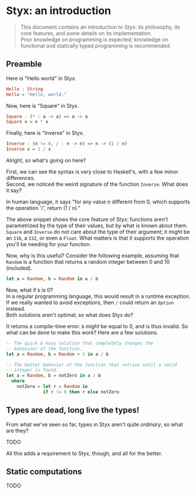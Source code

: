 Styx: an introduction
=====================

> This document contains an introduction to Styx: its philosophy,
> its core features, and some details on its implementation.  
> Prior knowledge on programming is expected; knowledge on functional
> and statically typed programming is recommended.

## Preamble

Here is "Hello world" in Styx.
```haskell
Hello : String
Hello = "Hello, world."
```

Now, here is "Square" in Styx.
```haskell
Square : (* : a -> a) => a -> a
Square x = x * x
```

Finally, here is "Inverse" in Styx.
```haskell
Inverse : (n != 0, / : n -> n) => n -> (1 / n)
Inverse x = 1 / x
```

Alright, so what's going on here?

First, we can see the syntax is very close to Haskell's, with a few minor differences.  
Second, we noticed the weird signature of the function `Inverse`. What does it say?

In human language, it says "for any value n different from 0, which supports the
operation '/', return (1 / n)."

The above snippet shows the core feature of Styx: functions aren't parametrized by
the type of their values, but by what is known about them. `Square` and `Inverse`
do not care about the type of their argument; it might be an `I16`, a `I32`, or even
a `Float`. What matters is that it supports the operation you'll be needing for your
function.

Now, why is this useful? Consider the following example, assuming that `Random` is a
function that returns a random integer between 0 and 10 (included).
```haskell
let a = Random, b = Random in a / b
```

Now, what if `b` is 0?  
In a regular programming language, this would result in a runtime exception. If we
really wanted to avoid exceptions, then `/` could return an `Option` instead.  
Both solutions aren't optimal; so what does Styx do?

It returns a compile-time error. `b` *might* be equal to 0, and is thus invalid. So what
can be done to make this work? Here are a few solutions.

```haskell
-- The quick & easy solution that completely changes the
-- behaviour of the function.
let a = Random, b = Random + 1 in a / b

-- The better behavior of the function that retries until a valid
-- integer is found.
let a = Random, b = notZero in a / b
  where
    notZero = let r = Random in
              if r != 0 then r else notZero
```

## Types are dead, long live the types!

From what we've seen so far, types in Styx aren't quite *ordinary*, so what are they?  

TODO

All this adds a requirement to Styx, though, and all for the better.

## Static computations

TODO
